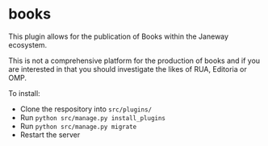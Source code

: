 # books
This plugin allows for the publication of Books within the Janeway ecosystem.

This is not a comprehensive platform for the production of books and if you are interested in that you should investigate the likes of RUA, Editoria or OMP.

To install:

- Clone the respository into `src/plugins/`
- Run `python src/manage.py install_plugins`
- Run `python src/manage.py migrate`
- Restart the server

